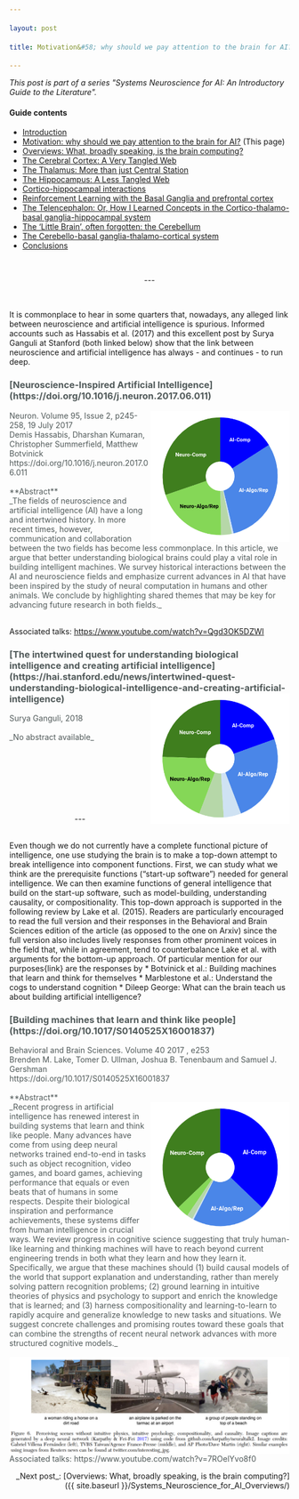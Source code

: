 ```yaml
---

layout: post

title: Motivation&#58; why should we pay attention to the brain for AI? 

---
```


_This post is part of a series "Systems Neuroscience for AI: An Introductory Guide to the Literature"._

#### Guide contents
* [Introduction]()
* [Motivation: why should we pay attention to the brain for AI?]() (This page)
* [Overviews: What, broadly speaking, is the brain computing?]()
* [The Cerebral Cortex: A Very Tangled Web]()
* [The Thalamus: More than just Central Station]()
* [The Hippocampus: A Less Tangled Web]()
* [Cortico-hippocampal interactions]()
* [Reinforcement Learning with the Basal Ganglia and prefrontal cortex]()
* [The Telencephalon: Or, How I Learned Concepts in the Cortico-thalamo-basal ganglia-hippocampal system]()
* [The ‘Little Brain’, often forgotten: the Cerebellum]()
* [The Cerebello-basal ganglia-thalamo-cortical system]()
* [Conclusions]()
<br>
<p markdown='1' style="text-align:center">---</p>
<br>

It is commonplace to hear in some quarters that, nowadays, any alleged link between neuroscience and artificial intelligence is spurious. Informed accounts such as Hassabis et al. (2017) and this excellent post by Surya Ganguli at Stanford (both linked below) show that the link between neuroscience and artificial intelligence has always - and continues - to run deep. 

<h3 markdown='1' style="color:#515A5A">
[Neuroscience-Inspired Artificial Intelligence](https://doi.org/10.1016/j.neuron.2017.06.011)
</h3>

<p markdown='1' style="color:#515A5A">
<img align="right" width="250" height="235" src="../images/sysneuroai_images/Hassabis2017.png">
Neuron. Volume 95, Issue 2, p245-258, 19 July 2017<br>
Demis Hassabis, Dharshan Kumaran, Christopher Summerfield, Matthew Botvinick<br>
https://doi.org/10.1016/j.neuron.2017.06.011 <br>

<br>
**Abstract**<br>
_The fields of neuroscience and artificial intelligence (AI) have a long and intertwined history. In more recent times, however, communication and collaboration between the two fields has become less commonplace. In this article, we argue that better understanding biological brains could play a vital role in building intelligent machines. We survey historical interactions between the AI and neuroscience fields and emphasize current advances in AI that have been inspired by the study of neural computation in humans and other animals. We conclude by highlighting shared themes that may be key for advancing future research in both fields._<br>
<br>

Associated talks: https://www.youtube.com/watch?v=Qgd3OK5DZWI
</p>


<h3 markdown='1' style="color:#515A5A">
[The intertwined quest for understanding biological intelligence and creating artificial intelligence](https://hai.stanford.edu/news/intertwined-quest-understanding-biological-intelligence-and-creating-artificial-intelligence)
<img align="right" width="250" height="235" src="../images/sysneuroai_images/Gangulipost.png">

</h3>
<p markdown='1' style="color:#515A5A">
Surya Ganguli, 2018
<br>
<br>
_No abstract available_
<br>
<br>
<br>
<br>
<br>
<br>
</p>

<br>
<p markdown='1' style="text-align:center">---</p>
<br>
Even though we do not currently have a complete functional picture of intelligence, one use studying the brain is to make a top-down attempt to break intelligence into component functions. First, we can study what we think are the prerequisite functions (“start-up software”) needed for general intelligence. We can then examine functions of general intelligence that build on the start-up software, such as model-building, understanding causality, or compositionality. This top-down approach is supported in the following review by Lake et al. (2015). Readers are particularly encouraged to read the full version and their responses in the Behavioral and Brain Sciences edition of the article (as opposed to the one on Arxiv) since the full version also includes lively responses from other prominent voices in the field that, while in agreement, tend to counterbalance Lake et al. with arguments for the bottom-up approach. Of particular mention for our purposes{link} are the responses by 
* Botvinick et al.: Building machines that learn and think for themselves
* Marblestone et al.: Understand the cogs to understand cognition
* Dileep George: What can the brain teach us about building artificial intelligence?


<h3 markdown='1' style="color:#515A5A">[Building machines that learn and think like people](https://doi.org/10.1017/S0140525X16001837)</h3>
<p markdown='1' style="color:#515A5A">
Behavioral and Brain Sciences. Volume 40 2017 , e253<br>
Brenden M. Lake, Tomer D. Ullman, Joshua B. Tenenbaum and Samuel J. Gershman<br>
https://doi.org/10.1017/S0140525X16001837<br>

<br>
**Abstract**<br>
<img align="right" width="250" height="235" src="../images/sysneuroai_images/lake.png">
_Recent progress in artificial intelligence has renewed interest in building systems that learn and think like people. Many advances have come from using deep neural networks trained end-to-end in tasks such as object recognition, video games, and board games, achieving performance that equals or even beats that of humans in some respects. Despite their biological inspiration and performance achievements, these systems differ from human intelligence in crucial ways. We review progress in cognitive science suggesting that truly human-like learning and thinking machines will have to reach beyond current engineering trends in both what they learn and how they learn it. Specifically, we argue that these machines should (1) build causal models of the world that support explanation and understanding, rather than merely solving pattern recognition problems; (2) ground learning in intuitive theories of physics and psychology to support and enrich the knowledge that is learned; and (3) harness compositionality and learning-to-learn to rapidly acquire and generalize knowledge to new tasks and situations. We suggest concrete challenges and promising routes toward these goals that can combine the strengths of recent neural network advances with more structured cognitive models._<br>
<br>
<img align="right" src="../images/sysneuroai_images/lake_pic.png">
Associated talks: https://www.youtube.com/watch?v=7ROelYvo8f0 
</p>

<p markdown='1' style="text-align:right">_Next post_: [Overviews: What, broadly speaking, is the brain computing?]({{ site.baseurl }}/Systems_Neuroscience_for_AI_Overviews/)</p>
